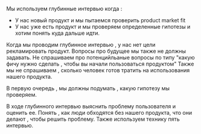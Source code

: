 Мы используем глубинные интервью когда :
 - У нас новый продукт и мы пытаемся проверить product market fit
 - У нас уже есть продукт и мы проверяем определенные гипотезы и хотим понять куда дальше идти. 

Когда мы проводим глубинное интервью , у нас нет цели рекламировать продукт. Вопросы про будущее мы также не должны задавать. Не спрашиваем про потенцийльаные вопросы по типу "какую фичу нужно сделать , чтобы вы начали пользоваться продуктом" Также мы не спрашиваем , сколько человек готов тратить на использования нашего продукта. 

В первую очередь , мы должны подумать , какую гипотезу мы проверяем. 

В ходе глубинного интервью выяснить проблему пользователя и оценить ее. Понять , как люди обходятся без нашего продукта, что они делают , чтобы решить проблему. Также используем технику пять интервью. 